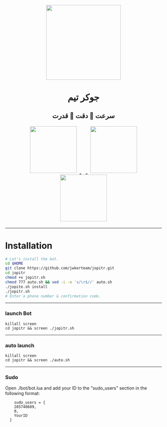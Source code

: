 <p align="center"> <img src="http://up.upinja.com/ptx2r.jpg" width="240">
<h1><p align="center"> جوکر تیم
<h2><p align="center">سرعت 💠 دقت 💠 قدرت
<div align="center">
    <a href="https://telegram.me/Jwker_Bot">
        <img src="http://upir.ir/951/guest/Untitled-5.png" hspace="10" width="150">
    </a>
    <a href="https://telegram.me/Jwker_team">
        <img src="http://upir.ir/951/guest/Untitled-7.png" hspace="10" width="150">
    </a>
    <a href="https://telegram.me/Mr_JwKeR">
        <img src="http://upir.ir/951/guest/Untitled-6.png" width="150">
    </a>
</div>



* * *


# Installation

```sh
# Let's install the bot.
cd $HOME
git clone https://github.com/jwkerteam/jopitr.git
cd jopitr
chmod +x jopitr.sh
chmod 777 auto.sh && sed -i -e 's/\r$//' auto.sh
./jopite.sh install
./jopitr.sh 
# Enter a phone number & confirmation code.
```

* * *

### launch Bot

```
killall screen
cd jopitr && screen ./jopitr.sh
```

* * *


### auto launch 
```
killall screen
cd jopitr && screen ./auto.sh
```

* * *


### Sudo

Open ./bot/bot.lua and add your ID to the "sudo_users" section in the following format:
```
    sudo_users = {
    285748689,
    0,
    YourID
  }


